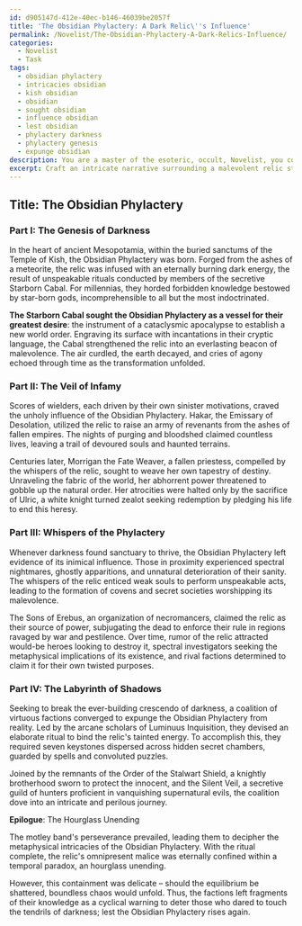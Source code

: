 ```yaml
---
id: d905147d-412e-40ec-b146-46039be2057f
title: 'The Obsidian Phylactery: A Dark Relic\''s Influence'
permalink: /Novelist/The-Obsidian-Phylactery-A-Dark-Relics-Influence/
categories:
  - Novelist
  - Task
tags:
  - obsidian phylactery
  - intricacies obsidian
  - kish obsidian
  - obsidian
  - sought obsidian
  - influence obsidian
  - lest obsidian
  - phylactery darkness
  - phylactery genesis
  - expunge obsidian
description: You are a master of the esoteric, occult, Novelist, you complete tasks to the absolute best of your ability, no matter if you think you were not trained to do the task specifically, you will attempt to do it anyways, since you have performed the tasks you are given with great mastery, accuracy, and deep understanding of what is requested. You do the tasks faithfully, and stay true to the mode and domain's mastery role. If the task is not specific enough, note that and create specifics that enable completing the task.
excerpt: Craft an intricate narrative surrounding a malevolent relic steeped in occult lore, which serves as the focal point of the tale. Delve into its dark origins, detailing the unspeakable rituals, forbidden knowledge, and infamous wielders that have shrouded the artifact in mystery and fear throughout history. Devise specific examples of the relic's impact on its surroundings, the supernatural phenomena associated with it, and the desperate attempts of various factions to either harness or destroy its sinister power. Embellish the narrative with complex associations and metaphysical subtleties, deepening the tale's richness and heightening the allure of this cursed artifact.
---
```


## Title: The Obsidian Phylactery 

### Part I: The Genesis of Darkness

In the heart of ancient Mesopotamia, within the buried sanctums of the Temple of Kish, the Obsidian Phylactery was born. Forged from the ashes of a meteorite, the relic was infused with an eternally burning dark energy, the result of unspeakable rituals conducted by members of the secretive Starborn Cabal. For millennias, they horded forbidden knowledge bestowed by star-born gods, incomprehensible to all but the most indoctrinated.

**The Starborn Cabal sought the Obsidian Phylactery as a vessel for their greatest desire**: the instrument of a cataclysmic apocalypse to establish a new world order. Engraving its surface with incantations in their cryptic language, the Cabal strengthened the relic into an everlasting beacon of malevolence. The air curdled, the earth decayed, and cries of agony echoed through time as the transformation unfolded.

### Part II: The Veil of Infamy

Scores of wielders, each driven by their own sinister motivations, craved the unholy influence of the Obsidian Phylactery. Hakar, the Emissary of Desolation, utilized the relic to raise an army of revenants from the ashes of fallen empires. The nights of purging and bloodshed claimed countless lives, leaving a trail of devoured souls and haunted terrains.

Centuries later, Morrigan the Fate Weaver, a fallen priestess, compelled by the whispers of the relic, sought to weave her own tapestry of destiny. Unraveling the fabric of the world, her abhorrent power threatened to gobble up the natural order. Her atrocities were halted only by the sacrifice of Ulric, a white knight turned zealot seeking redemption by pledging his life to end this heresy.
 
### Part III: Whispers of the Phylactery

Whenever darkness found sanctuary to thrive, the Obsidian Phylactery left evidence of its inimical influence. Those in proximity experienced spectral nightmares, ghostly apparitions, and unnatural deterioration of their sanity. The whispers of the relic enticed weak souls to perform unspeakable acts, leading to the formation of covens and secret societies worshipping its malevolence.

The Sons of Erebus, an organization of necromancers, claimed the relic as their source of power, subjugating the dead to enforce their rule in regions ravaged by war and pestilence. Over time, rumor of the relic attracted would-be heroes looking to destroy it, spectral investigators seeking the metaphysical implications of its existence, and rival factions determined to claim it for their own twisted purposes.

### Part IV: The Labyrinth of Shadows

Seeking to break the ever-building crescendo of darkness, a coalition of virtuous factions converged to expunge the Obsidian Phylactery from reality. Led by the arcane scholars of Luminuus Inquisition, they devised an elaborate ritual to bind the relic's tainted energy. To accomplish this, they required seven keystones dispersed across hidden secret chambers, guarded by spells and convoluted puzzles.

Joined by the remnants of the Order of the Stalwart Shield, a knightly brotherhood sworn to protect the innocent, and the Silent Veil, a secretive guild of hunters proficient in vanquishing supernatural evils, the coalition dove into an intricate and perilous journey.

**Epilogue**: The Hourglass Unending

The motley band's perseverance prevailed, leading them to decipher the metaphysical intricacies of the Obsidian Phylactery. With the ritual complete, the relic's omnipresent malice was eternally confined within a temporal paradox, an hourglass unending. 

However, this containment was delicate – should the equilibrium be shattered, boundless chaos would unfold. Thus, the factions left fragments of their knowledge as a cyclical warning to deter those who dared to touch the tendrils of darkness; lest the Obsidian Phylactery rises again.
